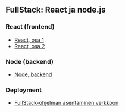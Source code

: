 ## FullStack: React ja node.js
### React (frontend)

- [React, osa 1](./react-osa1.html)
- [React, osa 2](./react-osa2.html)

### Node (backend)

- [Node, backend](./node-backend.html)

### Deployment

- [FullStack-ohjelman asentaminen verkkoon](./deployment.html)